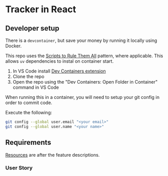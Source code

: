# Tracker in React

## Developer setup

There is a `devcontainer`, but save your money by running it locally using Docker.

This repo uses the [Scripts to Rule Them All](https://github.blog/engineering/scripts-to-rule-them-all/) pattern, where applicable.
This allows `uv` dependencies to instal on container start.

1. In VS Code install [Dev Containers extension](https://marketplace.visualstudio.com/items?itemName=ms-vscode-remote.remote-containers)
1. Clone the repo
1. Open the repo using the "Dev Containers: Open Folder in Container" command in VS Code

When running this in a container, you will need to setup your git config in order to commit code.

Execute the following:

```bash
git config --global user.email "<your email>"
git config --global user.name "<your name>"
```

## Requirements

[Resources](#Resources) are after the feature descriptions.

### User Story